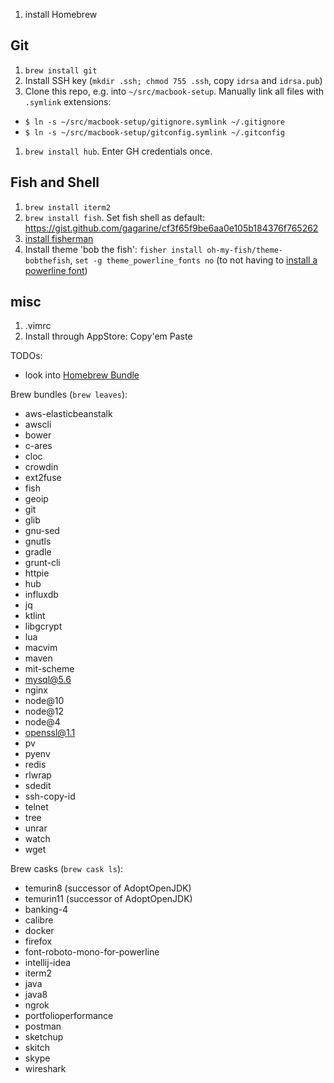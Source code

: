 1. install Homebrew

## Git
1. `brew install git`
1. Install SSH key (`mkdir .ssh; chmod 755 .ssh`, copy `idrsa` and `idrsa.pub`) 
1. Clone this repo, e.g. into `~/src/macbook-setup`. Manually link all files with `.symlink` extensions:
  - `$ ln -s ~/src/macbook-setup/gitignore.symlink ~/.gitignore`
  - `$ ln -s ~/src/macbook-setup/gitconfig.symlink ~/.gitconfig`
1. `brew install hub`. Enter GH credentials once.

## Fish and Shell
1. `brew install iterm2`
1. `brew install fish`. Set fish shell as default: https://gist.github.com/gagarine/cf3f65f9be6aa0e105b184376f765262
1. [install fisherman](https://github.com/fisherman/fisherman)
1. Install theme 'bob the fish': `fisher install oh-my-fish/theme-bobthefish`, `set -g theme_powerline_fonts no` (to not having to [install a powerline font](https://github.com/oh-my-fish/theme-bobthefish#installation))

## misc
1. .vimrc
1. Install through AppStore: Copy'em Paste


TODOs:
- look into [Homebrew Bundle](https://github.com/Homebrew/homebrew-bundle)

Brew bundles (`brew leaves`):
- aws-elasticbeanstalk
- awscli
- bower
- c-ares
- cloc
- crowdin
- ext2fuse
- fish
- geoip
- git
- glib
- gnu-sed
- gnutls
- gradle
- grunt-cli
- httpie
- hub
- influxdb
- jq
- ktlint
- libgcrypt
- lua
- macvim
- maven
- mit-scheme
- mysql@5.6
- nginx
- node@10
- node@12
- node@4
- openssl@1.1
- pv
- pyenv
- redis
- rlwrap
- sdedit
- ssh-copy-id
- telnet
- tree
- unrar
- watch
- wget

Brew casks (`brew cask ls`):
- temurin8 (successor of AdoptOpenJDK)
- temurin11 (successor of AdoptOpenJDK)
- banking-4
- calibre
- docker
- firefox
- font-roboto-mono-for-powerline
- intellij-idea
- iterm2
- java
- java8
- ngrok
- portfolioperformance
- postman
- sketchup
- skitch
- skype
- wireshark
